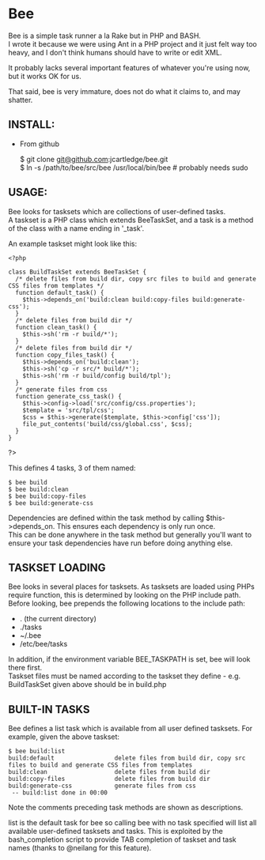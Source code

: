 # Bee

Bee is a simple task runner a la Rake but in PHP and BASH.  
I wrote it because we were using Ant in a PHP project and it just felt way too heavy, and I don't think humans should have to write or edit XML.  

It probably lacks several important features of whatever you're using now, but it works OK for us.

That said, bee is very immature, does not do what it claims to, and may shatter.

## INSTALL:

 - From github

    $ git clone git@github.com:jcartledge/bee.git  
    $ ln -s /path/to/bee/src/bee /usr/local/bin/bee # probably needs sudo  

## USAGE:

Bee looks for tasksets which are collections of user-defined tasks.  
A taskset is a PHP class which extends BeeTaskSet, and a task is a method of the class with a name ending in '_task'.

An example taskset might look like this:

    <?php
    
    class BuildTaskSet extends BeeTaskSet {
      /* delete files from build dir, copy src files to build and generate CSS files from templates */
      function default_task() {
        $this->depends_on('build:clean build:copy-files build:generate-css');
      }
      /* delete files from build dir */
      function clean_task() {
        $this->sh('rm -r build/*');
      }
      /* delete files from build dir */
      function copy_files_task() {
        $this->depends_on('build:clean');
        $this->sh('cp -r src/* build/*');
        $this->sh('rm -r build/config build/tpl');
      }
      /* generate files from css
      function generate_css_task() {
        $this->config->load('src/config/css.properties');
        $template = 'src/tpl/css';
        $css = $this->generate($template, $this->config['css']);
        file_put_contents('build/css/global.css', $css);
      }
    }

?>

This defines 4 tasks, 3 of them named:

    $ bee build
    $ bee build:clean
    $ bee build:copy-files
    $ bee build:generate-css

Dependencies are defined within the task method by calling $this->depends_on. This ensures each dependency is only run once.  
This can be done anywhere in the task method but generally you'll want to ensure your task dependencies have run before doing anything else.

## TASKSET LOADING

Bee looks in several places for tasksets. As tasksets are loaded using PHPs require function, this is determined by looking on the PHP include path.  
Before looking, bee prepends the following locations to the include path:  

- .        (the current directory)  
- ./tasks  
- ~/.bee  
- /etc/bee/tasks  

In addition, if the environment variable BEE_TASKPATH is set, bee will look there first.  
Taskset files must be named according to the taskset they define - e.g. BuildTaskSet given above should be in build.php

## BUILT-IN TASKS

Bee defines a list task which is available from all user defined tasksets. For example, given the above taskset:

    $ bee build:list
    build:default                 delete files from build dir, copy src files to build and generate CSS files from templates
    build:clean                   delete files from build dir
    build:copy-files              delete files from build dir
    build:generate-css            generate files from css
     -- build:list done in 00:00

Note the comments preceding task methods are shown as descriptions.  

list is the default task for bee so calling bee with no task specified will list all available user-defined tasksets and tasks. This is exploited by the bash_completion script to provide TAB completion of taskset and task names (thanks to @neilang for this feature).
